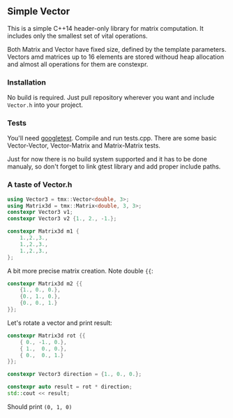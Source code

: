 ## Simple Vector ##

This is a simple C++14 header-only library for matrix computation. It includes only the smallest set 
of vital operations.

Both Matrix and Vector have fixed size, defined by the template parameters. Vectors amd matrices up 
to 16 elements are stored withoud heap allocation and almost all operations for them are constexpr.

### Installation ###
No build is required. Just pull repository wherever you want and include `Vector.h` into your project.

### Tests ###
You'll need [googletest](https://github.com/google/googletest/blob/master/googletest/).
Compile and run tests.cpp. There are some basic Vector-Vector, Vector-Matrix and Matrix-Matrix tests.

Just for now there is no build system supported and it has to be done manualy, 
so don't forget to link gtest library and add proper include paths.

### A taste of Vector.h ###

```c++
using Vector3 = tmx::Vector<double, 3>;
using Matrix3d = tmx::Matrix<double, 3, 3>;
constexpr Vector3 v1;
constexpr Vector3 v2 {1., 2., -1.};

constexpr Matrix3d m1 {
    1.,2.,3.,
    1.,2.,3.,
    1.,2.,3.,
};
```
A bit more precise matrix creation. Note double `{{`:
```c++
constexpr Matrix3d m2 {{
    {1., 0., 0.},
    {0., 1., 0.},
    {0., 0., 1.}
}};
```
Let's rotate a vector and print result:
```c++
constexpr Matrix3d rot {{
    { 0., -1., 0.},
    { 1.,  0., 0.},
    { 0.,  0., 1.}
}};

constexpr Vector3 direction = {1., 0., 0.};

constexpr auto result = rot * direction;
std::cout << result;
```
Should print `(0, 1, 0)`